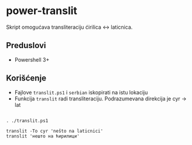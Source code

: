 power-translit
==============

Skript omogućava transliteraciju ćirilica <-> laticnica.

Preduslovi
----------

- Powershell 3+


Korišćenje
----------

- Fajlove `translit.ps1` i `serbian` iskopirati na istu lokaciju
- Funkcija `translit` radi transliteraciju. Podrazumevana direkcija je cyr -> lat

~~~

. ./translit.ps1

translit -To cyr 'nešto na laticnici'
translit 'нешто на ћирилици'

~~~
